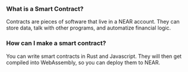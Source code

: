 ### What is a Smart Contract?
Contracts are pieces of software that live in a NEAR account. They can store data, talk with other programs, and automatize financial logic.

### How can I make a smart contract?
You can write smart contracts in Rust and Javascript. They will then get compiled into WebAssembly, so you can deploy them to NEAR.

